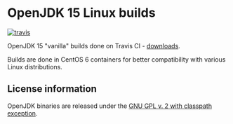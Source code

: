 OpenJDK 15 Linux builds
=======================

[![travis](https://travis-ci.org/ojdkbuild/contrib_jdk15u-ci.svg?branch=jdk-15.0.1%2B9)](https://travis-ci.org/ojdkbuild/contrib_jdk15u-ci/builds)

OpenJDK 15 "vanilla" builds done on Travis CI - [downloads](https://github.com/ojdkbuild/contrib_jdk15u-ci/releases).

Builds are done in CentOS 6 containers for better compatibility with various Linux distributions.

License information
-------------------

OpenJDK binaries are released under the [GNU GPL v. 2 with classpath exception](https://github.com/ojdkbuild/contrib_jdk15u-ci/blob/master/LICENSE).

